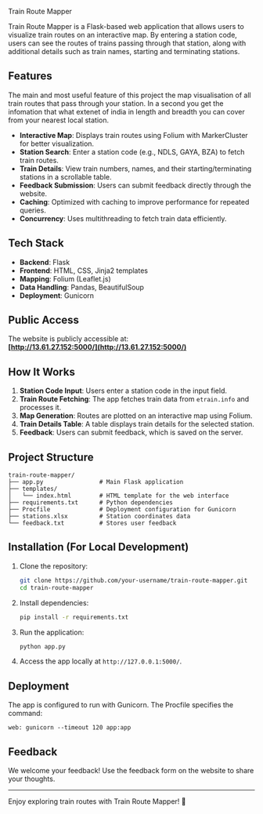 Train Route Mapper

Train Route Mapper is a Flask-based web application that allows users to visualize train routes on an interactive map. By entering a station code, users can see the routes of trains passing through that station, along with additional details such as train names, starting and terminating stations.

## Features
The main and most useful feature of this project the map visualisation of all train routes that pass through
your station. In a second you get the infomation that what extenet of india in length and breadth you can cover from
your nearest local station.

- **Interactive Map**: Displays train routes using Folium with MarkerCluster for better visualization.
- **Station Search**: Enter a station code (e.g., NDLS, GAYA, BZA) to fetch train routes.
- **Train Details**: View train numbers, names, and their starting/terminating stations in a scrollable table.
- **Feedback Submission**: Users can submit feedback directly through the website.
- **Caching**: Optimized with caching to improve performance for repeated queries.
- **Concurrency**: Uses multithreading to fetch train data efficiently.

## Tech Stack

- **Backend**: Flask
- **Frontend**: HTML, CSS, Jinja2 templates
- **Mapping**: Folium (Leaflet.js)
- **Data Handling**: Pandas, BeautifulSoup
- **Deployment**: Gunicorn

## Public Access

The website is publicly accessible at:  
**[http://13.61.27.152:5000/](http://13.61.27.152:5000/)**

## How It Works

1. **Station Code Input**: Users enter a station code in the input field.
2. **Train Route Fetching**: The app fetches train data from `etrain.info` and processes it.
3. **Map Generation**: Routes are plotted on an interactive map using Folium.
4. **Train Details Table**: A table displays train details for the selected station.
5. **Feedback**: Users can submit feedback, which is saved on the server.

## Project Structure

```
train-route-mapper/
├── app.py                # Main Flask application
├── templates/
│   └── index.html        # HTML template for the web interface
├── requirements.txt      # Python dependencies
├── Procfile              # Deployment configuration for Gunicorn
├── stations.xlsx         # Station coordinates data
└── feedback.txt          # Stores user feedback
```

## Installation (For Local Development)

1. Clone the repository:
   ```bash
   git clone https://github.com/your-username/train-route-mapper.git
   cd train-route-mapper
   ```

2. Install dependencies:
   ```bash
   pip install -r requirements.txt
   ```

3. Run the application:
   ```bash
   python app.py
   ```

4. Access the app locally at `http://127.0.0.1:5000/`.

## Deployment

The app is configured to run with Gunicorn. The Procfile specifies the command:
```plaintext
web: gunicorn --timeout 120 app:app
```

## Feedback

We welcome your feedback! Use the feedback form on the website to share your thoughts.

---

Enjoy exploring train routes with Train Route Mapper! 🚆
